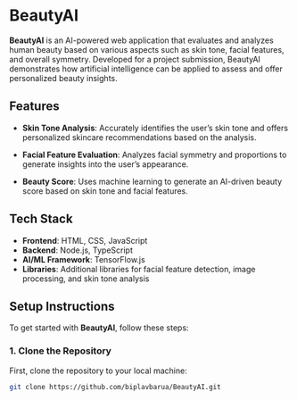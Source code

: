 # BeautyAI

**BeautyAI** is an AI-powered web application that evaluates and analyzes human beauty based on various aspects such as skin tone, facial features, and overall symmetry. Developed for a project submission, BeautyAI demonstrates how artificial intelligence can be applied to assess and offer personalized beauty insights.

## Features

- **Skin Tone Analysis**: Accurately identifies the user’s skin tone and offers personalized skincare recommendations based on the analysis.
  
- **Facial Feature Evaluation**: Analyzes facial symmetry and proportions to generate insights into the user’s appearance.

- **Beauty Score**: Uses machine learning to generate an AI-driven beauty score based on skin tone and facial features.

## Tech Stack

- **Frontend**: HTML, CSS, JavaScript
- **Backend**: Node.js, TypeScript
- **AI/ML Framework**: TensorFlow.js
- **Libraries**: Additional libraries for facial feature detection, image processing, and skin tone analysis

## Setup Instructions

To get started with **BeautyAI**, follow these steps:

### 1. Clone the Repository

First, clone the repository to your local machine:

```bash
git clone https://github.com/biplavbarua/BeautyAI.git
